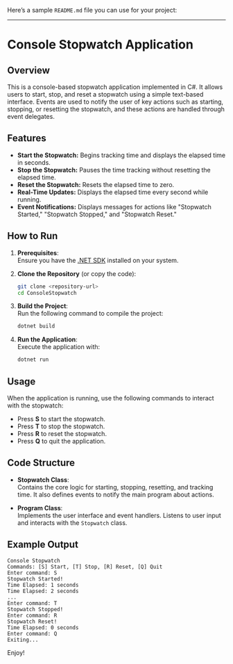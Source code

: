 Here’s a sample `README.md` file you can use for your project:

---

# Console Stopwatch Application

## Overview
This is a console-based stopwatch application implemented in C#. It allows users to start, stop, and reset a stopwatch using a simple text-based interface. Events are used to notify the user of key actions such as starting, stopping, or resetting the stopwatch, and these actions are handled through event delegates.

## Features
- **Start the Stopwatch:** Begins tracking time and displays the elapsed time in seconds.
- **Stop the Stopwatch:** Pauses the time tracking without resetting the elapsed time.
- **Reset the Stopwatch:** Resets the elapsed time to zero.
- **Real-Time Updates:** Displays the elapsed time every second while running.
- **Event Notifications:** Displays messages for actions like "Stopwatch Started," "Stopwatch Stopped," and "Stopwatch Reset."

## How to Run
1. **Prerequisites**:  
   Ensure you have the [.NET SDK](https://dotnet.microsoft.com/download) installed on your system.

2. **Clone the Repository** (or copy the code):
   ```bash
   git clone <repository-url>
   cd ConsoleStopwatch
   ```

3. **Build the Project**:  
   Run the following command to compile the project:
   ```bash
   dotnet build
   ```

4. **Run the Application**:  
   Execute the application with:
   ```bash
   dotnet run
   ```

## Usage
When the application is running, use the following commands to interact with the stopwatch:
- Press **S** to start the stopwatch.
- Press **T** to stop the stopwatch.
- Press **R** to reset the stopwatch.
- Press **Q** to quit the application.

## Code Structure
- **Stopwatch Class**:  
  Contains the core logic for starting, stopping, resetting, and tracking time. It also defines events to notify the main program about actions.
  
- **Program Class**:  
  Implements the user interface and event handlers. Listens to user input and interacts with the `Stopwatch` class.

## Example Output
```
Console Stopwatch
Commands: [S] Start, [T] Stop, [R] Reset, [Q] Quit
Enter command: S
Stopwatch Started!
Time Elapsed: 1 seconds
Time Elapsed: 2 seconds
...
Enter command: T
Stopwatch Stopped!
Enter command: R
Stopwatch Reset!
Time Elapsed: 0 seconds
Enter command: Q
Exiting...
```


Enjoy!
